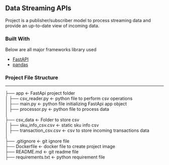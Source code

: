 ## Data Streaming APIs

Project is a publisher/subscriber model to process streaming data and provide an up-to-date view of incoming data.

### Built With
Below are all major frameworks library used

* [FastAPI](https://fastapi.tiangolo.com/)
* [pandas](https://pandas.pydata.org/)

### Project File Structure
-------------------
├── app                      <- FastApi project folder<br />
│   ├── csv_reader.py         <- python file to perform csv operations<br />
│   ├── main.py               <- python file initializing FastApi app object<br />
│   ├── processor.py          <- python file to process data<br />
│<br />
├── csv_data                 <- Folder to store csv<br />
│   ├── sku_info_csv.csv      <- static sku info csv<br />
│   ├── transaction_csv.csv   <- csv to store incoming transactions data<br />
│<br />
├── .gitignore               <- git ignore file<br />
├── Dockerfile               <- docker file to create project image<br />
├── README.md                <- git readme file<br />
├── requirements.txt         <- python requirement file<br />

